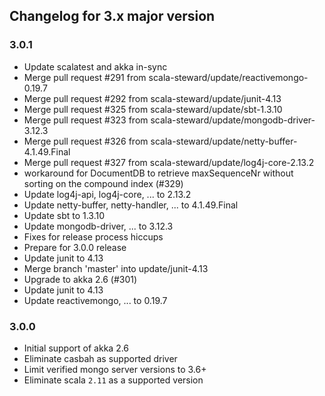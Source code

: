 ## Changelog for 3.x major version

### 3.0.1
* Update scalatest and akka in-sync
* Merge pull request #291 from scala-steward/update/reactivemongo-0.19.7
* Merge pull request #292 from scala-steward/update/junit-4.13
* Merge pull request #325 from scala-steward/update/sbt-1.3.10
* Merge pull request #323 from scala-steward/update/mongodb-driver-3.12.3
* Merge pull request #326 from scala-steward/update/netty-buffer-4.1.49.Final
* Merge pull request #327 from scala-steward/update/log4j-core-2.13.2
* workaround for DocumentDB to retrieve maxSequenceNr without sorting on the compound index (#329)
* Update log4j-api, log4j-core, ... to 2.13.2
* Update netty-buffer, netty-handler, ... to 4.1.49.Final
* Update sbt to 1.3.10
* Update mongodb-driver, ... to 3.12.3
* Fixes for release process hiccups
* Prepare for 3.0.0 release
* Update junit to 4.13
* Merge branch 'master' into update/junit-4.13
* Upgrade to akka 2.6 (#301)
* Update junit to 4.13
* Update reactivemongo, ... to 0.19.7

### 3.0.0
* Initial support of akka 2.6
* Eliminate casbah as supported driver
* Limit verified mongo server versions to 3.6+
* Eliminate scala `2.11` as a supported version

